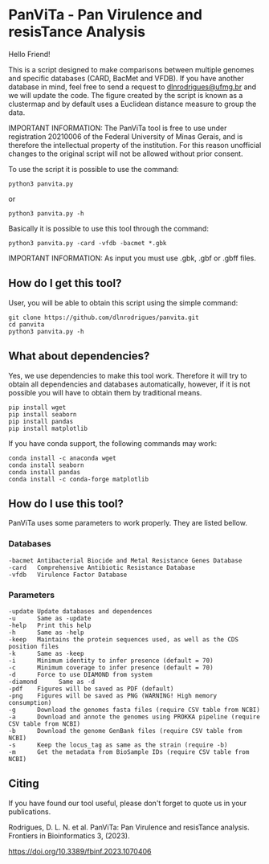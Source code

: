 # PanViTa - Pan Virulence and resisTance Analysis
Hello Friend!

This is a script designed to make comparisons between multiple genomes and specific databases (CARD, BacMet and VFDB).
If you have another database in mind, feel free to send a request to dlnrodrigues@ufmg.br and we will update the code.
The figure created by the script is known as a clustermap and by default uses a Euclidean distance measure to group the data.

IMPORTANT INFORMATION: The PanViTa tool is free to use under registration 20210006 of the Federal University of Minas Gerais, and is therefore the intellectual property of the institution. For this reason unofficial changes to the original script will not be allowed without prior consent.

To use the script it is possible to use the command:

```
python3 panvita.py
```

or

```
python3 panvita.py -h
```

Basically it is possible to use this tool through the command:

```
python3 panvita.py -card -vfdb -bacmet *.gbk
```

IMPORTANT INFORMATION: As input you must use .gbk, .gbf or .gbff files.

## How do I get this tool?
User, you will be able to obtain this script using the simple command:

```
git clone https://github.com/dlnrodrigues/panvita.git
cd panvita
python3 panvita.py -h
```
## What about dependencies?
Yes, we use dependencies to make this tool work. Therefore it will try to obtain all dependencies and databases automatically, however, if it is not possible you will have to obtain them by traditional means.

```
pip install wget
pip install seaborn
pip install pandas
pip install matplotlib
```

If you have conda support, the following commands may work:
```
conda install -c anaconda wget
conda install seaborn
conda install pandas
conda install -c conda-forge matplotlib
```
## How do I use this tool?
PanViTa uses some parameters to work properly. They are listed bellow.
### Databases
```
-bacmet Antibacterial Biocide and Metal Resistance Genes Database
-card   Comprehensive Antibiotic Resistance Database
-vfdb   Virulence Factor Database
```
### Parameters
```
-update Update databases and dependences
-u      Same as -update
-help   Print this help
-h      Same as -help
-keep   Maintains the protein sequences used, as well as the CDS position files
-k      Same as -keep
-i      Minimum identity to infer presence (default = 70)
-c      Minimum coverage to infer presence (default = 70)
-d      Force to use DIAMOND from system
-diamond      Same as -d
-pdf    Figures will be saved as PDF (default)
-png    Figures will be saved as PNG (WARNING! High memory consumption)
-g      Download the genomes fasta files (require CSV table from NCBI)
-a      Download and annote the genomes using PROKKA pipeline (require CSV table from NCBI)
-b      Download the genome GenBank files (require CSV table from NCBI)
-s      Keep the locus_tag as same as the strain (require -b)
-m      Get the metadata from BioSample IDs (require CSV table from NCBI)
```
## Citing
If you have found our tool useful, please don't forget to quote us in your publications.

Rodrigues, D. L. N. et al. PanViTa: Pan Virulence and resisTance analysis. Frontiers in Bioinformatics 3, (2023).

https://doi.org/10.3389/fbinf.2023.1070406
